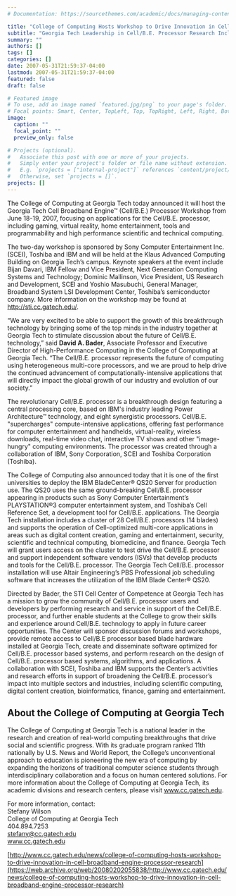 ```yaml
---
# Documentation: https://sourcethemes.com/academic/docs/managing-content/

title: "College of Computing Hosts Workshop to Drive Innovation in Cell Broadband Engine Processor Research"
subtitle: "Georgia Tech Leadership in Cell/B.E. Processor Research Includes Status as One of the First Universities to Receive IBM QS20 Blade Servers"
summary: ""
authors: []
tags: []
categories: []
date: 2007-05-31T21:59:37-04:00
lastmod: 2007-05-31T21:59:37-04:00
featured: false
draft: false

# Featured image
# To use, add an image named `featured.jpg/png` to your page's folder.
# Focal points: Smart, Center, TopLeft, Top, TopRight, Left, Right, BottomLeft, Bottom, BottomRight.
image:
  caption: ""
  focal_point: ""
  preview_only: false

# Projects (optional).
#   Associate this post with one or more of your projects.
#   Simply enter your project's folder or file name without extension.
#   E.g. `projects = ["internal-project"]` references `content/project/deep-learning/index.md`.
#   Otherwise, set `projects = []`.
projects: []
---
```


The College of Computing at Georgia Tech today announced it will host the Georgia Tech Cell Broadband Engine™ (Cell/B.E.) Processor Workshop from June 18-19, 2007, focusing on applications for the Cell/B.E. processor, including gaming, virtual reality, home entertainment, tools and programmability and high performance scientific and technical computing.          

The two-day workshop is sponsored by Sony Computer Entertainment Inc. (SCEI), Toshiba and IBM and will be held at the Klaus Advanced Computing Building on Georgia Tech’s campus. Keynote speakers at the event include Bijan Davari, IBM Fellow and Vice President, Next Generation Computing Systems and Technology; Dominic Mallinson, Vice President, US Research and Development, SCEI and Yoshio Masubuchi, General Manager, Broadband System LSI Development Center, Toshiba’s semiconductor company. More information on the workshop may be found at http://sti.cc.gatech.edu/. 

“We are very excited to be able to support the growth of this breakthrough technology by bringing some of the top minds in the industry together at Georgia Tech to stimulate discussion about the future of Cell/B.E. technology,” said **David A. Bader**, Associate Professor and Executive Director of High-Performance Computing in the College of Computing at Georgia Tech. “The Cell/B.E. processor represents the future of computing using heterogeneous multi-core processors, and we are proud to help drive the continued advancement of computationally-intensive applications that will directly impact the global growth of our industry and evolution of our society.”

The revolutionary Cell/B.E. processor is a breakthrough design featuring a central processing core, based on IBM's industry leading Power Architecture™ technology, and eight synergistic processors.  Cell/B.E. "supercharges" compute-intensive applications, offering fast performance for computer entertainment and handhelds, virtual-reality, wireless downloads, real-time video chat, interactive TV shows and other "image-hungry" computing environments. The processor was created through a collaboration of IBM, Sony Corporation, SCEI and Toshiba Corporation (Toshiba).

The College of Computing also announced today that it is one of the first universities to deploy the IBM BladeCenter® QS20 Server for production use. The QS20 uses the same ground-breaking Cell/B.E. processor appearing in products such as Sony Computer Entertainment’s PLAYSTATION®3 computer entertainment system, and Toshiba’s Cell Reference Set, a development tool for Cell/B.E. applications. The Georgia Tech installation includes a cluster of 28 Cell/B.E. processors (14 blades) and supports the operation of Cell-optimized multi-core applications in areas such as digital content creation, gaming and entertainment, security, scientific and technical computing, biomedicine, and finance. Georgia Tech will grant users access on the cluster to test drive the Cell/B.E. processor and support independent software vendors (ISVs) that develop products and tools for the Cell/B.E. processor. The Georgia Tech Cell/B.E. processor installation will use Altair Engineering’s PBS Professional job scheduling software that increases the utilization of the IBM Blade Center® QS20.

Directed by Bader, the STI Cell Center of Competence at Georgia Tech has a mission to grow the community of Cell/B.E. processor users and developers by performing research and service in support of the Cell/B.E. processor, and further enable students at the College to grow their skills and experience around Cell/B.E. technology to apply in future career opportunities. The Center will sponsor discussion forums and workshops, provide remote access to Cell/B.E processor based blade hardware installed at Georgia Tech, create and disseminate software optimized for Cell/B.E. processor based systems, and perform research on the design of Cell/B.E. processor based systems, algorithms, and applications. A collaboration with SCEI, Toshiba and IBM supports the Center’s activities and research efforts in support of broadening the Cell/B.E. processor’s impact into multiple sectors and industries, including scientific computing, digital content creation, bioinformatics, finance, gaming and entertainment.

## About the College of Computing at Georgia Tech ##

The College of Computing at Georgia Tech is a national leader in the research and creation of real-world computing breakthroughs that drive social and scientific progress. With its graduate program ranked 11th nationally by U.S. News and World Report, the College’s unconventional approach to education is pioneering the new era of computing by expanding the horizons of traditional computer science students through interdisciplinary collaboration and a focus on human centered solutions. For more information about the College of Computing at Georgia Tech, its academic divisions and research centers, please visit www.cc.gatech.edu.

For more information, contact:   
Stefany Wilson   
College of Computing at Georgia Tech   
404.894.7253   
stefany@cc.gatech.edu   
www.cc.gatech.edu

[http://www.cc.gatech.edu/news/college-of-computing-hosts-workshop-to-drive-innovation-in-cell-broadband-engine-processor-research](https://web.archive.org/web/20080202055838/http://www.cc.gatech.edu/news/college-of-computing-hosts-workshop-to-drive-innovation-in-cell-broadband-engine-processor-research)

